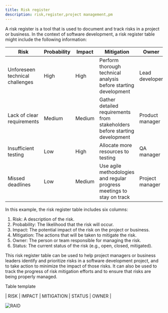 ```yaml
---
title: Risk register
description: risk,register,project management,pm
---
```

A risk register is a tool that is used to document and track risks in a project or business. In the context of software development, a risk register table might include the following information:

| Risk                            | Probability | Impact | Mitigation                                                                 | Owner           | Status |
| ------------------------------- | ----------- | ------ | -------------------------------------------------------------------------- | --------------- | ------ |
| Unforeseen technical challenges | High        | High   | Perform thorough technical analysis before starting development            | Lead developer  | Open   |
| Lack of clear requirements      | Medium      | Medium | Gather detailed requirements from stakeholders before starting development | Product manager | Open   |
| Insufficient testing            | Low         | High   | Allocate more resources to testing                                         | QA manager      | Open   |
| Missed deadlines                | Low         | Medium | Use agile methodologies and regular progress meetings to stay on track     | Project manager | Open   |

In this example, the risk register table includes six columns:

1. Risk: A description of the risk. 
2. Probability: The likelihood that the risk will occur. 
3. Impact: The potential impact of the risk on the project or business. 
4. Mitigation: The actions that will be taken to mitigate the risk. 
5. Owner: The person or team responsible for managing the risk. 
6. Status: The current status of the risk (e.g., open, closed, mitigated). 

This risk register table can be used to help project managers or business leaders identify and prioritize risks in a software development project, and to take action to minimize the impact of those risks. It can also be used to track the progress of risk mitigation efforts and to ensure that risks are being properly managed.

Table template

| RISK | IMPACT | MITIGATION | STATUS | OWNER |

![RAID]({{site.baseurl}}/images/risk_register_example.png)
